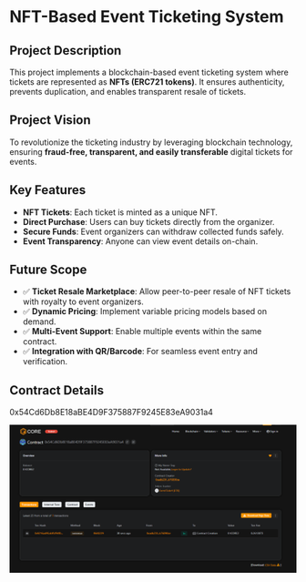 # NFT-Based Event Ticketing System

## Project Description
This project implements a blockchain-based event ticketing system where tickets are represented as **NFTs (ERC721 tokens)**. It ensures authenticity, prevents duplication, and enables transparent resale of tickets.

## Project Vision
To revolutionize the ticketing industry by leveraging blockchain technology, ensuring **fraud-free, transparent, and easily transferable** digital tickets for events.

## Key Features
-  **NFT Tickets**: Each ticket is minted as a unique NFT.
-  **Direct Purchase**: Users can buy tickets directly from the organizer.
-  **Secure Funds**: Event organizers can withdraw collected funds safely.
-  **Event Transparency**: Anyone can view event details on-chain.

## Future Scope
- ✅ **Ticket Resale Marketplace**: Allow peer-to-peer resale of NFT tickets with royalty to event organizers.
- ✅ **Dynamic Pricing**: Implement variable pricing models based on demand.
- ✅ **Multi-Event Support**: Enable multiple events within the same contract.
- ✅ **Integration with QR/Barcode**: For seamless event entry and verification.

## Contract Details
0x54Cd6Db8E18aBE4D9F375887F9245E83eA9031a4


![alt text](image.png)








